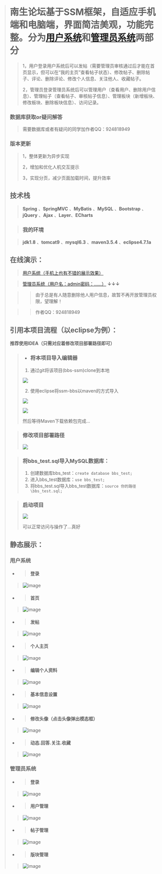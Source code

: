 > # 南生论坛基于SSM框架，自适应手机端和电脑端，界面简洁美观，功能完整。分为[用户系统](http://www.nanshengbbs.top)和[管理员系统](http://www.nanshengbbs.top/admin)两部分
> > 1，用户登录用户系统后可以发帖（需要管理员审核通过后才能在首页显示，但可以在“我的主页”查看帖子状态）、修改帖子、删除帖子、评论、删除评论、修改个人信息、关注他人、收藏帖子。
> >
> > 2，管理员登录管理员系统后可以管理用户（查看用户、删除用户信息）、管理帖子（查看帖子、审核帖子信息）、管理板块（新增板块、修改板块、删除板块信息）、访问记录。
> ### 数据库获取or疑问解答
> > 需要数据库或者有疑问的同学加作者QQ：924818949
> ### 版本更新
> > 1，整体更新为异步实现
> >
> > 2，增加和优化人机交互提示
> >
> > 3，实现分页，减少页面加载时间，提升效率
> ## 技术栈
> > **Spring** 、**SpringMVC** 、**MyBatis** 、**MySQL**  、**Bootstrap** 、**jQuery** 、**Ajax** 、**Layer**、**ECharts**
>
> > ### 我的环境
>
> > **jdk1.8** 、**tomcat9** 、**mysql6.3** 、**maven3.5.4** 、**eclipse4.7.1a**
> ## 在线演示：
> > [用户系统（手机上也有不错的展示效果）](http://www.nanshengbbs.top)
>
> > [管理员系统（用户名：admin密码：......）](http://www.nanshengbbs.top/admin) **↓↓↓**
>
> > > 由于总是有人随意删除他人用户信息，故暂不再开放管理员权限，望理解！
>
> > > 作者QQ：924818949
>
> ## 引用本项目流程（以eclipse为例）：
> **推荐使用IDEA（只需对应着修改项目部署路径即可）**
>
> > - ### 将本项目导入编辑器
> >
> > 1. 通过git将该项目(bbs-ssm)clone到本地
> >
> > ![](picture/clone.png)
> >
> > 2. 使用eclipse将ssm-bbs以maven的方式导入
> >
> > ![](picture/maven1.png)
> >
> > ![](picture/maven2.png)
> >
> > 然后等待Maven下载依赖包完成...
>
> > ### 修改项目部署路径
> >
> > ![](picture/tomcat.png)
>
> > ### 将bbs_test.sql导入MySQL数据库：
> >
> > 1. 创建数据库bbs_test：`create database bbs_test;`
> > 2. 进入bbs_test数据库：`use bbs_test;`
> > 3. 将bbs_test.sql导入bbs_test数据库：`source 你的路径\bbs_test.sql;`
>
> > ### 启动项目
> >
> > ![](picture/run.png)
> >
> > 可以正常访问与操作了...真好
>
> ## 静态展示：
> ### 用户系统
> - > #### 登录
>
> > ![image](picture/用户-登录.png)
>
> - > #### 首页
>
> > ![image](picture/用户-首页.png)
>
> - > #### 发帖
>
> > ![image](picture/用户-发帖.png)
>
> - > #### 个人主页
>
> > ![image](picture/用户-个人主页.png)
>
> - > #### 编辑个人资料
>
> > ![image](picture/用户-编辑个人资料.png)
>
> - > #### 基本信息设置
>
> > ![image](picture/用户-基本信息设置.png)
>
> - > #### 修改头像（点击头像弹出模态框）
>
> > ![image](picture/用户-上传头像.png)
>
> - > #### 动态.回答.关注.收藏
>
> > ![image](picture/用户-动态.回答.关注.收藏.png)
>
> ### 管理员系统
> - > #### 登录
>
> > ![image](picture/管理员-登录.png)
>
> - > #### 用户管理
>
> > ![image](picture/管理员-用户管理.png)
>
> - > #### 帖子管理
>
> > ![image](picture/管理员-帖子管理.png)
>
> - > #### 版块管理
>
> > ![image](picture/管理员-版块管理.png)
